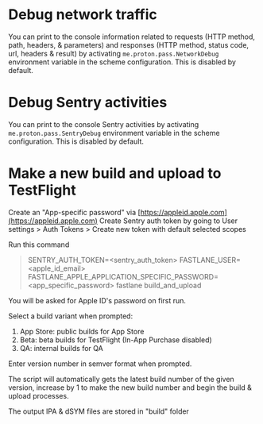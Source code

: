 # Debug network traffic
You can print to the console information related to requests (HTTP method, path, headers, & parameters) and responses (HTTP method, status code, url, headers & result) by activating `me.proton.pass.NetworkDebug` environment variable in the scheme configuration. This is disabled by default.

# Debug Sentry activities
You can print to the console Sentry activities by activating `me.proton.pass.SentryDebug` environment variable in the scheme configuration. This is disabled by default.

# Make a new build and upload to TestFlight
Create an "App-specific password" via [https://appleid.apple.com](https://appleid.apple.com)
Create Sentry auth token by going to User settings > Auth Tokens > Create new token with default selected scopes

Run this command

> SENTRY_AUTH_TOKEN=<sentry_auth_token> FASTLANE_USER=<apple_id_email> FASTLANE_APPLE_APPLICATION_SPECIFIC_PASSWORD=<app_specific_password> fastlane build_and_upload

You will be asked for Apple ID's password on first run.

Select a build variant when prompted:
1. App Store: public builds for App Store
2. Beta: beta builds for TestFlight (In-App Purchase disabled)
3. QA: internal builds for QA

Enter version number in semver format when prompted.

The script will automatically gets the latest build number of the given version, increase by 1 to make the new build number and begin the build & upload processes.

The output IPA & dSYM files are stored in "build" folder
